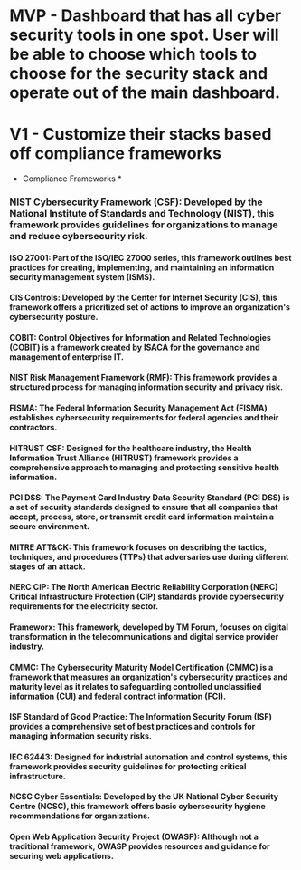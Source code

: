 # MVP - Dashboard that has all cyber security tools in one spot. User will be able to choose which tools to choose for the security stack and operate out of the main dashboard.
# V1 - Customize their stacks based off compliance frameworks






* Compliance Frameworks * 
### NIST Cybersecurity Framework (CSF): Developed by the National Institute of Standards and Technology (NIST), this framework provides guidelines for organizations to manage and reduce cybersecurity risk.
#### ISO 27001: Part of the ISO/IEC 27000 series, this framework outlines best practices for creating, implementing, and maintaining an information security management system (ISMS).
#### CIS Controls: Developed by the Center for Internet Security (CIS), this framework offers a prioritized set of actions to improve an organization's cybersecurity posture.
#### COBIT: Control Objectives for Information and Related Technologies (COBIT) is a framework created by ISACA for the governance and management of enterprise IT.
#### NIST Risk Management Framework (RMF): This framework provides a structured process for managing information security and privacy risk.
#### FISMA: The Federal Information Security Management Act (FISMA) establishes cybersecurity requirements for federal agencies and their contractors.
#### HITRUST CSF: Designed for the healthcare industry, the Health Information Trust Alliance (HITRUST) framework provides a comprehensive approach to managing and protecting sensitive health information.
#### PCI DSS: The Payment Card Industry Data Security Standard (PCI DSS) is a set of security standards designed to ensure that all companies that accept, process, store, or transmit credit card information maintain a secure environment.
#### MITRE ATT&CK: This framework focuses on describing the tactics, techniques, and procedures (TTPs) that adversaries use during different stages of an attack.
#### NERC CIP: The North American Electric Reliability Corporation (NERC) Critical Infrastructure Protection (CIP) standards provide cybersecurity requirements for the electricity sector.
#### Frameworx: This framework, developed by TM Forum, focuses on digital transformation in the telecommunications and digital service provider industry.
#### CMMC: The Cybersecurity Maturity Model Certification (CMMC) is a framework that measures an organization's cybersecurity practices and maturity level as it relates to safeguarding controlled unclassified information (CUI) and federal contract information (FCI).
#### ISF Standard of Good Practice: The Information Security Forum (ISF) provides a comprehensive set of best practices and controls for managing information security risks.
#### IEC 62443: Designed for industrial automation and control systems, this framework provides security guidelines for protecting critical infrastructure.
#### NCSC Cyber Essentials: Developed by the UK National Cyber Security Centre (NCSC), this framework offers basic cybersecurity hygiene recommendations for organizations.
#### Open Web Application Security Project (OWASP): Although not a traditional framework, OWASP provides resources and guidance for securing web applications.
